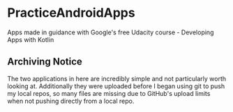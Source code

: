 # PracticeAndroidApps
Apps made in guidance with Google's free Udacity course - Developing Apps with Kotlin

## Archiving Notice
The two applications in here are incredibly simple and not particularly worth looking at. Additionally they were uploaded before I began using git to push my local repos, so many files are missing due to GitHub's upload limits when not pushing directly from a local repo.
